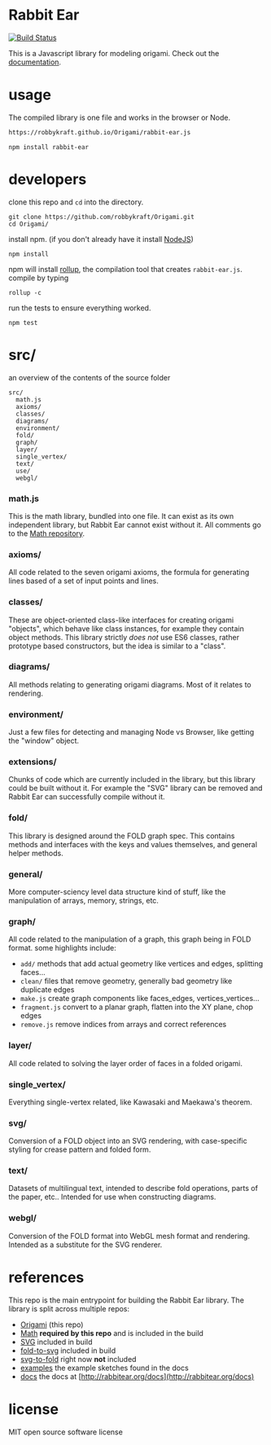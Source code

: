 # Rabbit Ear

[![Build Status](https://travis-ci.org/robbykraft/Origami.svg?branch=master)](https://travis-ci.org/robbykraft/Origami)

This is a Javascript library for modeling origami. Check out the [documentation](https://rabbitear.org/docs/).

# usage

The compiled library is one file and works in the browser or Node.

```html
https://robbykraft.github.io/Origami/rabbit-ear.js
```

```
npm install rabbit-ear
```

# developers

clone this repo and `cd` into the directory.

```shell
git clone https://github.com/robbykraft/Origami.git
cd Origami/
```

install npm. (if you don't already have it install [NodeJS](https://nodejs.org/))

````shell
npm install
````

 npm will install [rollup](https://rollupjs.org/), the compilation tool that creates `rabbit-ear.js`. compile by typing

```shell
rollup -c
```

run the tests to ensure everything worked.

```shell
npm test
```

# src/

an overview of the contents of the source folder

```
src/
  math.js
  axioms/
  classes/
  diagrams/
  environment/
  fold/
  graph/
  layer/
  single_vertex/
  text/
  use/
  webgl/
```

### math.js

This is the math library, bundled into one file. It can exist as its own independent library, but Rabbit Ear cannot exist without it. All comments go to the [Math repository](https://github.com/robbykraft/Math).

### axioms/

All code related to the seven origami axioms, the formula for generating lines based of a set of input points and lines.

### classes/

These are object-oriented class-like interfaces for creating origami "objects", which behave like class instances, for example they contain object methods. This library strictly *does not* use ES6 classes, rather prototype based constructors, but the idea is similar to a "class".

### diagrams/

All methods relating to generating origami diagrams. Most of it relates to rendering.

### environment/

Just a few files for detecting and managing Node vs Browser, like getting the "window" object.

### extensions/

Chunks of code which are currently included in the library, but this library could be built without it. For example the "SVG" library can be removed and Rabbit Ear can successfully compile without it.

### fold/

This library is designed around the FOLD graph spec. This contains methods and interfaces with the keys and values themselves, and general helper methods.

### general/

More computer-sciency level data structure kind of stuff, like the manipulation of arrays, memory, strings, etc.

### graph/

All code related to the manipulation of a graph, this graph being in FOLD format. some highlights include:

- `add/` methods that add actual geometry like vertices and edges, splitting faces...
- `clean/` files that remove geometry, generally bad geometry like duplicate edges
- `make.js` create graph components like faces_edges, vertices_vertices...
- `fragment.js` convert to a planar graph, flatten into the XY plane, chop edges
- `remove.js` remove indices from arrays and correct references

### layer/

All code related to solving the layer order of faces in a folded origami.

### single_vertex/

Everything single-vertex related, like Kawasaki and Maekawa's theorem.

### svg/

Conversion of a FOLD object into an SVG rendering, with case-specific styling for crease pattern and folded form.

### text/

Datasets of multilingual text, intended to describe fold operations, parts of the paper, etc.. Intended for use when constructing diagrams.

### webgl/

Conversion of the FOLD format into WebGL mesh format and rendering. Intended as a substitute for the SVG renderer.

# references

This repo is the main entrypoint for building the Rabbit Ear library. The library is split across multiple repos:

- [Origami](https://github.com/robbykraft/Origami) (this repo)
- [Math](https://github.com/robbykraft/Math) **required by this repo** and is included in the build
- [SVG](https://github.com/robbykraft/SVG) included in build
- [fold-to-svg](https://github.com/robbykraft/fold-to-svg) included in build
- [svg-to-fold](https://github.com/robbykraft/svg-to-fold) right now **not** included
- [examples](https://github.com/robbykraft/Examples) the example sketches found in the docs
- [docs](https://github.com/robbykraft/Docs) the docs at [http://rabbitear.org/docs](http://rabbitear.org/docs)

# license

MIT open source software license
